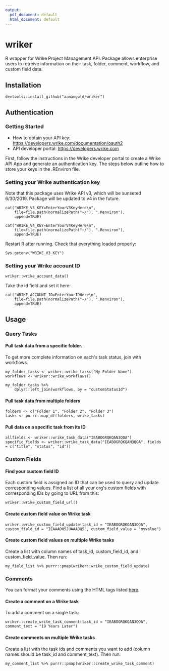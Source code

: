 ```yaml
---
output:
  pdf_document: default
  html_document: default
---
```

# wriker
R wrapper for Wrike Project Management API. Package allows enterprise users to
    retreive information on their task, folder, comment, workflow, and custom 
    field data.


## Installation
```
devtools::install_github("aamangold/wriker")
```

## Authentication
### Getting Started

- How to obtain your API key: https://developers.wrike.com/documentation/oauth2
- API developer portal: https://developers.wrike.com


First, follow the instructions in the Wrike developer portal to create a Wrike API App and generate an authentication key. The steps below outline how to store your keys in the .REnviron file. 

### Setting your Wrike authentication key
Note that this package uses Wrike API v3, which will be sunseted 6/30/2019. Package will be updated to v4 in the future.

```
cat("WRIKE_V3_KEY=EnterYourV3KeyHere\n",
    file=file.path(normalizePath("~/"), ".Renviron"),
    append=TRUE)
```
```
cat("WRIKE_V4_KEY=EnterYourV4KeyHere\n",
    file=file.path(normalizePath("~/"), ".Renviron"),
    append=TRUE)
```
Restart R after running. Check that everything loaded properly:
```
Sys.getenv("WRIKE_V3_KEY")
```

### Setting your Wrike account ID
```
wriker::wrike_account_data()
```
Take the id field and set it here:
```
cat("WRIKE_ACCOUNT_ID=EnterYourIDHere\n",
    file=file.path(normalizePath("~/"), ".Renviron"),
    append=TRUE)
```

## Usage

### Query Tasks
#### Pull task data from a specific folder. 
To get more complete information on each's task status, join with workflows.
```
my_folder_tasks <- wriker::wrike_tasks("My Folder Name")
workflows <- wriker::wrike_workflows()

my_folder_tasks %>% 
    dplyr::left_join(workflows, by = "customStatusId")

```

#### Pull task data from multiple folders
```
folders <- c("Folder 1", "Folder 2", "Folder 3")
tasks <- purrr::map_df(folders, wrike_tasks)
```

#### Pull data on a specific task from its ID
```
allfields <- wriker::wrike_task_data("IEABOGRQKQAN3QOA")
specific_fields <- wriker::wrike_task_data("IEABOGRQKQAN3QOA", fields = c("title", "status", "id"))
```


### Custom Fields
#### Find your custom field ID
Each custom field is assigned an ID that can be used to query and update corresponding values. Find a list of all your org's custom fields with corresponding IDs by going to URL from this:
```
wriker::wrike_custom_field_url()
```

#### Create custom field value on Wrike task

```
wriker::wrike_custom_field_update(task_id = "IEABOGRQKQAN3QOA", custom_field_id = "IEAAAOH5JUAAABQ5", custom_field_value = "myvalue")

```

#### Create custom field values on multiple Wrike tasks
Create a list with column names of task_id, custom_field_id, and custom_field_value. Then run:
```
my_field_list %>% purrr::pmap(wriker::wrike_custom_field_update)
```


### Comments
You can format your comments using the HTML tags listed [here](https://developers.wrike.com/documentation/api/datatypes/description).

#### Create a comment on a Wrike task
To add a comment on a single task:
```
wriker::create_write_task_comment(task_id = "IEABOGRQKQAN3QOA", comment_text = "19 Years Later")
```

#### Create comments on multiple Wrike tasks
Create a list with the task ids and comments you want to add (column names should be task_id and comment_text). Then run:
```
my_comment_list %>% purrr::pmap(wriker::create_wrike_task_comment)
```